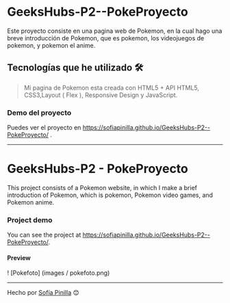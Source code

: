 # GeeksHubs-P2--PokeProyecto
Este proyecto consiste en una pagina web de Pokemon, en la cual hago una breve introducción de Pokemon, que es pokemon, 
los videojuegos de pokemon, y pokemon el anime.

## Tecnologías que he utilizado 🛠️

>Mi pagina de Pokemon esta creada con HTML5 + API HTML5, CSS3,Layout ( Flex ), Responsive Design y
JavaScript.

### Demo del proyecto 

Puedes ver el proyecto en https://sofiapinilla.github.io/GeeksHubs-P2--PokeProyecto/ .
 
 ---
 
# GeeksHubs-P2 - PokeProyecto
This project consists of a Pokemon website, in which I make a brief introduction of Pokemon, which is pokemon,
Pokemon video games, and Pokemon anime.

### Project demo

You can see the project at https://sofiapinilla.github.io/GeeksHubs-P2--PokeProyecto/.

#### Preview

! [Pokefoto] (images / pokefoto.png)

---
Hecho por [Sofía Pinilla](https://github.com/SofiaPinilla) 😊
